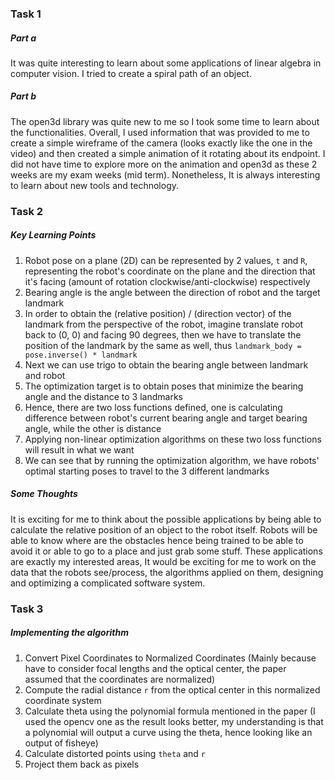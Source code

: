 ### Task 1
##### Part a
It was quite interesting to learn about some applications of linear algebra in computer vision. I tried to create a spiral path of an object.

##### Part b
The open3d library was quite new to me so I took some time to learn about the functionalities. Overall, I used information that was provided to me to create a simple wireframe of the camera (looks exactly like the one in the video) and then created a simple animation of it rotating about its endpoint. I did not have time to explore more on the animation and open3d as these 2 weeks are my exam weeks (mid term). Nonetheless, It is always interesting to learn about new tools and technology.

### Task 2
##### Key Learning Points
1. Robot pose on a plane (2D) can be represented by 2 values, `t` and `R`, representing the robot's coordinate on the plane and the direction that it's facing (amount of rotation clockwise/anti-clockwise) respectively
2. Bearing angle is the angle between the direction of robot and the target landmark
3. In order to obtain the (relative position) / (direction vector) of the landmark from the perspective of the robot, imagine translate robot back to (0, 0) and facing 90 degrees, then we have to translate the position of the landmark by the same as well, thus `landmark_body = pose.inverse() * landmark`
4. Next we can use trigo to obtain the bearing angle between landmark and robot
4. The optimization target is to obtain poses that minimize the bearing angle and the distance to 3 landmarks
5. Hence, there are two loss functions defined, one is calculating difference between robot's current bearing angle and target bearing angle, while the other is distance
6. Applying non-linear optimization algorithms on these two loss functions will result in what we want
7. We can see that by running the optimization algorithm, we have robots' optimal starting poses to travel to the 3 different landmarks

##### Some Thoughts
It is exciting for me to think about the possible applications by being able to calculate the relative position of an object to the robot itself. Robots will be able to know where are the obstacles hence being trained to be able to avoid it or able to go to a place and just grab some stuff. These applications are exactly my interested areas, It would be exciting for me to work on the data that the robots see/process, the algorithms applied on them, designing and optimizing a complicated software system.

### Task 3
##### Implementing the algorithm
1. Convert Pixel Coordinates to Normalized Coordinates (Mainly because have to consider focal lengths and the optical center, the paper assumed that the coordinates are normalized)
2. Compute the radial distance `r` from the optical center in this normalized coordinate system
3. Calculate theta using the polynomial formula mentioned in the paper (I used the opencv one as the result looks better, my understanding is that a polynomial will output a curve using the theta, hence looking like an output of fisheye)
4. Calculate distorted points using `theta` and `r`
5. Project them back as pixels